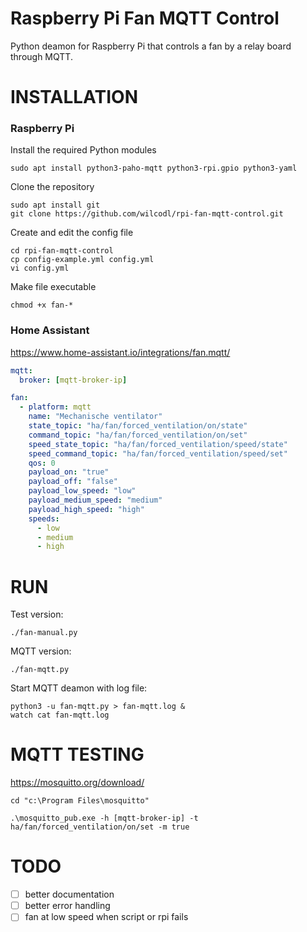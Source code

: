 # Raspberry Pi Fan MQTT Control
Python deamon for Raspberry Pi that controls a fan by a relay board through MQTT.

# INSTALLATION

### Raspberry Pi
Install the required Python modules

```shell
sudo apt install python3-paho-mqtt python3-rpi.gpio python3-yaml
```

Clone the repository

```shell
sudo apt install git
git clone https://github.com/wilcodl/rpi-fan-mqtt-control.git
```

Create and edit the config file
```shell
cd rpi-fan-mqtt-control
cp config-example.yml config.yml
vi config.yml
```

Make file executable
```shell
chmod +x fan-*
```

### Home Assistant
https://www.home-assistant.io/integrations/fan.mqtt/

```yaml
mqtt:
  broker: [mqtt-broker-ip]

fan:
  - platform: mqtt
    name: "Mechanische ventilator"
    state_topic: "ha/fan/forced_ventilation/on/state"
    command_topic: "ha/fan/forced_ventilation/on/set"
    speed_state_topic: "ha/fan/forced_ventilation/speed/state"
    speed_command_topic: "ha/fan/forced_ventilation/speed/set"
    qos: 0
    payload_on: "true"
    payload_off: "false"
    payload_low_speed: "low"
    payload_medium_speed: "medium"
    payload_high_speed: "high"
    speeds:
      - low
      - medium
      - high
```

# RUN

Test version:

```shell
./fan-manual.py
```

MQTT version:

```shell
./fan-mqtt.py
```

Start MQTT deamon with log file:

```shell
python3 -u fan-mqtt.py > fan-mqtt.log &
watch cat fan-mqtt.log
```

# MQTT TESTING

https://mosquitto.org/download/

```shell
cd "c:\Program Files\mosquitto"

.\mosquitto_pub.exe -h [mqtt-broker-ip] -t ha/fan/forced_ventilation/on/set -m true
```

# TODO

- [ ]   better documentation
- [ ]   better error handling
- [ ]   fan at low speed when script or rpi fails
